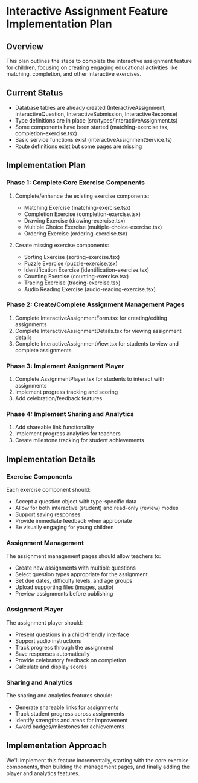 # Interactive Assignment Feature Implementation Plan

## Overview
This plan outlines the steps to complete the interactive assignment feature for children, focusing on creating engaging educational activities like matching, completion, and other interactive exercises.

## Current Status
- Database tables are already created (InteractiveAssignment, InteractiveQuestion, InteractiveSubmission, InteractiveResponse)
- Type definitions are in place (src/types/interactiveAssignment.ts)
- Some components have been started (matching-exercise.tsx, completion-exercise.tsx)
- Basic service functions exist (interactiveAssignmentService.ts)
- Route definitions exist but some pages are missing

## Implementation Plan

### Phase 1: Complete Core Exercise Components
1. Complete/enhance the existing exercise components:
   - Matching Exercise (matching-exercise.tsx)
   - Completion Exercise (completion-exercise.tsx)
   - Drawing Exercise (drawing-exercise.tsx)
   - Multiple Choice Exercise (multiple-choice-exercise.tsx)
   - Ordering Exercise (ordering-exercise.tsx)

2. Create missing exercise components:
   - Sorting Exercise (sorting-exercise.tsx)
   - Puzzle Exercise (puzzle-exercise.tsx)
   - Identification Exercise (identification-exercise.tsx)
   - Counting Exercise (counting-exercise.tsx)
   - Tracing Exercise (tracing-exercise.tsx)
   - Audio Reading Exercise (audio-reading-exercise.tsx)

### Phase 2: Create/Complete Assignment Management Pages
1. Complete InteractiveAssignmentForm.tsx for creating/editing assignments
2. Complete InteractiveAssignmentDetails.tsx for viewing assignment details
3. Complete InteractiveAssignmentView.tsx for students to view and complete assignments

### Phase 3: Implement Assignment Player
1. Complete AssignmentPlayer.tsx for students to interact with assignments
2. Implement progress tracking and scoring
3. Add celebration/feedback features

### Phase 4: Implement Sharing and Analytics
1. Add shareable link functionality
2. Implement progress analytics for teachers
3. Create milestone tracking for student achievements

## Implementation Details

### Exercise Components
Each exercise component should:
- Accept a question object with type-specific data
- Allow for both interactive (student) and read-only (review) modes
- Support saving responses
- Provide immediate feedback when appropriate
- Be visually engaging for young children

### Assignment Management
The assignment management pages should allow teachers to:
- Create new assignments with multiple questions
- Select question types appropriate for the assignment
- Set due dates, difficulty levels, and age groups
- Upload supporting files (images, audio)
- Preview assignments before publishing

### Assignment Player
The assignment player should:
- Present questions in a child-friendly interface
- Support audio instructions
- Track progress through the assignment
- Save responses automatically
- Provide celebratory feedback on completion
- Calculate and display scores

### Sharing and Analytics
The sharing and analytics features should:
- Generate shareable links for assignments
- Track student progress across assignments
- Identify strengths and areas for improvement
- Award badges/milestones for achievements

## Implementation Approach
We'll implement this feature incrementally, starting with the core exercise components, then building the management pages, and finally adding the player and analytics features.
